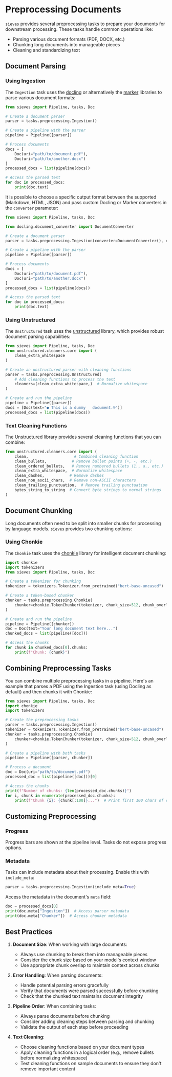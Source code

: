 # Preprocessing Documents

`sieves` provides several preprocessing tasks to prepare your documents for downstream processing. These tasks handle common operations like:
- Parsing various document formats (PDF, DOCX, etc.)
- Chunking long documents into manageable pieces
- Cleaning and standardizing text

## Document Parsing

### Using Ingestion

The `Ingestion` task uses the [docling](https://github.com/DS4SD/docling) or alternatively the [marker](https://github.com/VikParuchuri/marker) libraries to parse various document formats:

```python
from sieves import Pipeline, tasks, Doc

# Create a document parser
parser = tasks.preprocessing.Ingestion()

# Create a pipeline with the parser
pipeline = Pipeline([parser])

# Process documents
docs = [
    Doc(uri="path/to/document.pdf"),
    Doc(uri="path/to/another.docx")
]
processed_docs = list(pipeline(docs))

# Access the parsed text
for doc in processed_docs:
    print(doc.text)
```

It is possible to choose a specific output format between the supported (Markdown, HTML, JSON) and pass custom Docling or Marker converters in the `converter` parameter:

```python
from sieves import Pipeline, tasks, Doc

from docling.document_converter import DocumentConverter

# Create a document parser
parser = tasks.preprocessing.Ingestion(converter=DocumentConverter(), export_format="html")

# Create a pipeline with the parser
pipeline = Pipeline([parser])

# Process documents
docs = [
    Doc(uri="path/to/document.pdf"),
    Doc(uri="path/to/another.docx")
]
processed_docs = list(pipeline(docs))

# Access the parsed text
for doc in processed_docs:
    print(doc.text)
```

### Using Unstructured

The `Unstructured` task uses the [unstructured](https://github.com/Unstructured-IO/unstructured/) library, which provides robust document parsing capabilities:

```python
from sieves import Pipeline, tasks, Doc
from unstructured.cleaners.core import (
    clean_extra_whitespace
)

# Create an unstructured parser with cleaning functions
parser = tasks.preprocessing.Unstructured(
    # Add cleaning functions to process the text
    cleaners=(clean_extra_whitespace,)  # Normalize whitespace
)

# Create and run the pipeline
pipeline = Pipeline([parser])
docs = [Doc(text="● This is a dummy   document.®")]
processed_docs = list(pipeline(docs))
```

### Text Cleaning Functions

The Unstructured library provides several cleaning functions that you can combine:

```python
from unstructured.cleaners.core import (
    clean,                    # Combined cleaning function
    clean_bullets,           # Remove bullet points (•, -, etc.)
    clean_ordered_bullets,   # Remove numbered bullets (1., a., etc.)
    clean_extra_whitespace,  # Normalize whitespace
    clean_dashes,           # Remove dashes
    clean_non_ascii_chars,  # Remove non-ASCII characters
    clean_trailing_punctuation,  # Remove trailing punctuation
    bytes_string_to_string  # Convert byte strings to normal strings
)
```

## Document Chunking

Long documents often need to be split into smaller chunks for processing by language models. `sieves` provides two chunking options:

### Using Chonkie

The `Chonkie` task uses the [chonkie](https://github.com/chonkie-ai/chonkie) library for intelligent document chunking:

```python
import chonkie
import tokenizers
from sieves import Pipeline, tasks, Doc

# Create a tokenizer for chunking
tokenizer = tokenizers.Tokenizer.from_pretrained("bert-base-uncased")

# Create a token-based chunker
chunker = tasks.preprocessing.Chonkie(
    chunker=chonkie.TokenChunker(tokenizer, chunk_size=512, chunk_overlap=50)
)

# Create and run the pipeline
pipeline = Pipeline([chunker])
doc = Doc(text="Your long document text here...")
chunked_docs = list(pipeline([doc]))

# Access the chunks
for chunk in chunked_docs[0].chunks:
    print(f"Chunk: {chunk}")
```

## Combining Preprocessing Tasks

You can combine multiple preprocessing tasks in a pipeline. Here's an example that parses a PDF using the Ingestion task (using Docling as default) and then chunks it with Chonkie:

```python
from sieves import Pipeline, tasks, Doc
import chonkie
import tokenizers

# Create the preprocessing tasks
parser = tasks.preprocessing.Ingestion()
tokenizer = tokenizers.Tokenizer.from_pretrained("bert-base-uncased")
chunker = tasks.preprocessing.Chonkie(
    chunker=chonkie.TokenChunker(tokenizer, chunk_size=512, chunk_overlap=50)
)

# Create a pipeline with both tasks
pipeline = Pipeline([parser, chunker])

# Process a document
doc = Doc(uri="path/to/document.pdf")
processed_doc = list(pipeline([doc]))[0]

# Access the chunks
print(f"Number of chunks: {len(processed_doc.chunks)}")
for i, chunk in enumerate(processed_doc.chunks):
    print(f"Chunk {i}: {chunk[:100]}...")  # Print first 100 chars of each chunk
```

## Customizing Preprocessing

### Progress

Progress bars are shown at the pipeline level. Tasks do not expose progress options.

### Metadata

Tasks can include metadata about their processing. Enable this with `include_meta`:

```python
parser = tasks.preprocessing.Ingestion(include_meta=True)
```

Access the metadata in the document's `meta` field:
```python
doc = processed_docs[0]
print(doc.meta["Ingestion"])  # Access parser metadata
print(doc.meta["Chunker"])  # Access chunker metadata
```

## Best Practices

1. **Document Size**: When working with large documents:
   - Always use chunking to break them into manageable pieces
   - Consider the chunk size based on your model's context window
   - Use appropriate chunk overlap to maintain context across chunks

2. **Error Handling**: When parsing documents:
   - Handle potential parsing errors gracefully
   - Verify that documents were parsed successfully before chunking
   - Check that the chunked text maintains document integrity

3. **Pipeline Order**: When combining tasks:
   - Always parse documents before chunking
   - Consider adding cleaning steps between parsing and chunking
   - Validate the output of each step before proceeding

4. **Text Cleaning**:
   - Choose cleaning functions based on your document types
   - Apply cleaning functions in a logical order (e.g., remove bullets before normalizing whitespace)
   - Test cleaning functions on sample documents to ensure they don't remove important content
